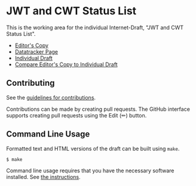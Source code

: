 # JWT and CWT Status List

This is the working area for the individual Internet-Draft, "JWT and CWT Status List".

* [Editor's Copy](https://vcstuff.github.io/draft-looker-oauth-cwt-status-list/#go.draft-looker-oauth-cwt-status-list.html)
* [Datatracker Page](https://datatracker.ietf.org/doc/draft-looker-oauth-cwt-status-list)
* [Individual Draft](https://datatracker.ietf.org/doc/html/draft-looker-oauth-cwt-status-list)
* [Compare Editor's Copy to Individual Draft](https://vcstuff.github.io/draft-looker-oauth-cwt-status-list/#go.draft-looker-oauth-cwt-status-list.diff)


## Contributing

See the
[guidelines for contributions](https://github.com/vcstuff/draft-looker-oauth-cwt-status-list/blob/main/CONTRIBUTING.md).

Contributions can be made by creating pull requests.
The GitHub interface supports creating pull requests using the Edit (✏) button.


## Command Line Usage

Formatted text and HTML versions of the draft can be built using `make`.

```sh
$ make
```

Command line usage requires that you have the necessary software installed.  See
[the instructions](https://github.com/martinthomson/i-d-template/blob/main/doc/SETUP.md).

